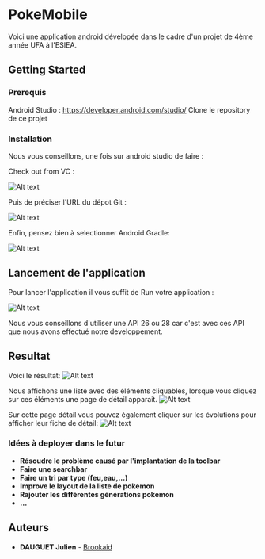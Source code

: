 # PokeMobile

Voici une application android dévelopée dans le cadre d'un projet de 4ème année UFA à l'ESIEA.

## Getting Started

### Prerequis

Android Studio : https://developer.android.com/studio/
Clone le repository de ce projet

### Installation

Nous vous conseillons, une fois sur android studio de faire :

Check out from VC :

![Alt text](/images/gitcheckout.png?raw=true)

Puis de préciser l'URL du dépot Git :

![Alt text](/images/gitURL.png?raw=true)

Enfin, pensez bien à selectionner Android Gradle:

![Alt text](/images/androidGradle.png?raw=true)


## Lancement de l'application

Pour lancer l'application il vous suffit de Run votre application :

![Alt text](/images/run.png?raw=true)

Nous vous conseillons d'utiliser une API 26 ou 28 car c'est avec ces API que nous avons effectué notre developpement.


## Resultat

Voici le résultat:
![Alt text](/images/pokeList.png?raw=true)

Nous affichons une liste avec des éléments cliquables, lorsque vous cliquez sur ces éléments une page de détail apparait.
![Alt text](/images/reptincel.png?raw=true "Reptincel")

Sur cette page détail vous pouvez également cliquer sur les évolutions pour afficher leur fiche de détail:
![Alt text](/images/dracaufeu.png?raw=true )


### Idées à deployer dans le futur

* **Résoudre le problème causé par l'implantation de la toolbar**
* **Faire une searchbar**
* **Faire un tri par type (feu,eau,...)**
* **Improve le layout de la liste de pokemon**
* **Rajouter les différentes générations pokemon**
* **...**

## Auteurs

* **DAUGUET Julien** - [Brookaid](https://github.com/Brookaid)


